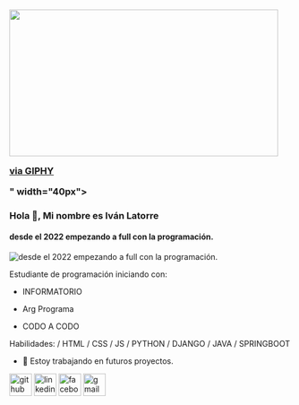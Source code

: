 ### <img src="https://giphy.com/embed/3oEjHCF6kGlXK0ofsY" width="480" height="262" frameBorder="0" class="giphy-embed" allowFullScreen></iframe><p><a href="https://giphy.com/gifs/silicon-valley-3oEjHCF6kGlXK0ofsY">via GIPHY</a></p>" width="40px">
### Hola 👋, Mi nombre es Iván Latorre
#### desde el 2022 empezando a full con la programación.
![desde el 2022 empezando a full con la programación.](![https://github.com/ivanlatorre](/img/icon.png))

Estudiante de programación iniciando con:

- INFORMATORIO

- Arg Programa

- CODO A CODO

Habilidades: / HTML / CSS / JS / PYTHON / DJANGO / JAVA / SPRINGBOOT 

- 🔭 Estoy trabajando en futuros proyectos. 


[<img src='https://cdn.jsdelivr.net/npm/simple-icons@3.0.1/icons/github.svg' alt='github' height='40'>](https://github.com/https://github.com/ivanlatorre)  [<img src='https://cdn.jsdelivr.net/npm/simple-icons@3.0.1/icons/linkedin.svg' alt='linkedin' height='40'>](https://www.linkedin.com/in/https://www.linkedin.com/in/ivan-latorre-abb007158//)  [<img src='https://cdn.jsdelivr.net/npm/simple-icons@3.0.1/icons/facebook.svg' alt='facebook' height='40'>](https://www.facebook.com/https://www.facebook.com/ivan.latorre.79)  [<img src='https://cdn.jsdelivr.net/npm/simple-icons@3.0.1/icons/gmail.svg' alt='gmail' height='40'>](ivanlatorre720@gmail.com)  

